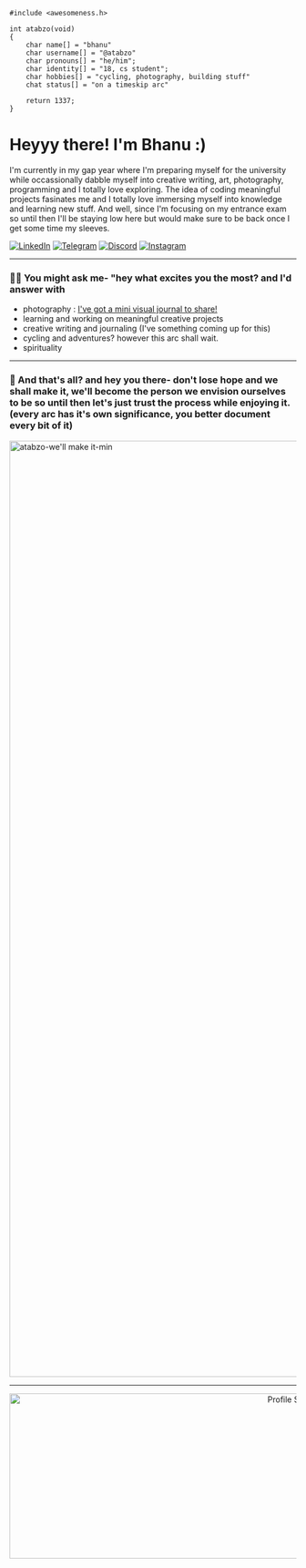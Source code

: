 
```
#include <awesomeness.h>

int atabzo(void)
{
    char name[] = "bhanu"
    char username[] = "@atabzo"
    char pronouns[] = "he/him";
    char identity[] = "18, cs student";
    char hobbies[] = "cycling, photography, building stuff"
    chat status[] = "on a timeskip arc"

    return 1337;
}
```

# Heyyy there! I'm Bhanu :)

I'm currently in my gap year where I'm preparing myself for the university while occassionally dabble myself into creative writing, art, photography, programming and I totally love exploring. The idea of coding meaningful projects fasinates me and I totally love immersing myself into knowledge and learning new stuff. And well, since I'm focusing on my entrance exam so until then I'll be staying low here but would make sure to be back once I get some time my sleeves. 

[![LinkedIn](https://img.shields.io/badge/LinkedIn-0077B5?style=for-the-badge&logo=linkedin&logoColor=white)](https://linkedin.com/in/atabzo) 
[![Telegram](https://img.shields.io/badge/Telegram-2CA5E0?style=for-the-badge&logo=telegram&logoColor=white)](https://t.me/atabzo)
[![Discord](https://img.shields.io/badge/Discord-7289DA?style=for-the-badge&logo=discord&logoColor=white)](https://discord.com/users/818855965842472992)
[![Instagram](https://img.shields.io/badge/Instagram-7289DA?style=for-the-badge&logo=instagram&logoColor=white)](https://instagram.com/atabzo)


---

### **🏄‍♂️ You might ask me- "hey what excites you the most? and I'd answer with**
- photography : [I've got a mini visual journal to share!](https://bento.me/atabzopixels)
- learning and working on meaningful creative projects
- creative writing and journaling (I've something coming up for this)
- cycling and adventures? however this arc shall wait.
- spirituality
  
---

### 🦅 And that's all? and hey you there- don't lose hope and we shall make it, we'll become the person we envision ourselves to be so until then let's just trust the process while enjoying it. (every arc has it's own significance, you better document every bit of it)


<img width="1820" height="1644" alt="atabzo-we'll make it-min" src="https://github.com/user-attachments/assets/960b3851-bbf9-478f-9eec-e26d7dde136b" />

---
<p align="center">
  <img src="https://github-profile-summary-cards.vercel.app/api/cards/profile-details?username=atabzo&theme=tokyonight" width="1000" height="290" alt="Profile Summary"/>
</p>


